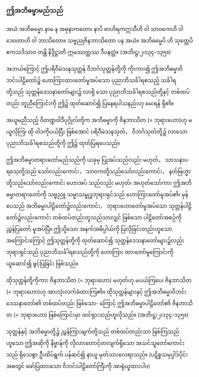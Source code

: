 ### ဤအဘိဓမ္မာမည်သည်

အယံ အဘိဓမ္မော နာမ န အဓုနာကတော၊ နာပိ ဗာဟိရကဣသီဟိ ဝါ သာ၀ကေဟိ ဝါ ဒေ၀တာဟိ ဝါ
ဘာသိတော။ သဗ္ဗညုဇိနဘာသိတော ပန အယံ။ အဘိဓမ္မေပိ ဟိ သုတ္တေပိ ဧကသဒိသာ၀ တန္တိ နိဒ္ဒိဋ္ဌာတိ
ဣမဿတ္ထဿ ဒီပနတ္ထံ။ (အဘိ၊ဋ္ဌ၊၂၊၁၃၄-၁၃၅။)

အဘယ်ကြောင့် ဤပရိဝီမံသနသုတ္တန် ဝိဘင်္ဂသုတ္တန်တို့ကို ကိုးကား၍ ဤအဘိဓမ္မာဝိဘင်းပါဠိတော်၌
ဟောကြားထားတော်မူအပ်သော ပုညာဘိသင်္ခါရစသည့် သင်္ခါရတို့သည် သုတ္တန်ဒေသနာတော်များ၌ လာရှိ
သော ပုညာဘိသင်္ခါရစသည်တို့နှင့် တစ်ထပ်တည်း တူညီကြောင်းကို ဤ၌ ထုတ်ဆောင်၍ ပြနေရပါသနည်းဟု
မေးရန် ရှိ၏။

အယူမညီသည့် ဝိတဏ္ဍဝါဒီပုဂ္ဂိုလ်တို့က အဘိဓမ္မာကို ဇိနဘာသိတ (= ဘုရားဟော)ဟု မယူလိုကြ၊ ထို
ဝါဒကိုပယ်ပြီး ဖြစ်အောင် ပရိဝီမံသနသုတ်， ဝိဘင်္ဂသုတ်တို့၌ လာသော ပုညာဘိသင်္ခါရစသည်တို့ကို ဤ၌
ထုတ်ပြရပေသည်။

ဤအဘိဓမ္မာတရားတော်မည်သည်ကို ယခုမှ ပြုအပ်သည်လည်း မဟုတ်， သာသနာပရသေ့တို့သည်
သော်လည်းကောင်း， သာ၀ကတို့သည်သော်လည်းကောင်း， နတ်ဗြဟ္မာတို့သည်သော်လည်းကောင်း ဟောအပ်
သည်လည်း မဟုတ်၊ အဟုတ်သော်ကား ဤအဘိဓမ္မာတရားတော်ကို သဗ္ဗညူ သမ္မာသမ္ဗုဒ္ဓဘုရားရှင်သည်
ဟောကြားတော်မူအပ်၏၊ မှန်ပေသည် အဘိဓမ္မာပါဠိတော်၌လည်းကောင်း， ဘုရားဟောတော်မူအပ်သော
သုတ္တန်ပါဠိတော်၌လည်းကောင်း တစ်ထပ်တည်းတူသည်သာလျှင် ဖြစ်သော ပါဠိတော်အစဉ်ကို ညွှန်ပြတော်
မူအပ်ပြီ။ ဤသို့သော အနက်အဓိပ္ပါယ်ကို ပြလိုခြင်းတည်းဟူသော အကြောင်းကြောင့် ဤသုတ္တန်တို့ကို
ထုတ်ဆောင်၍ သုတ္တန်ဒေသနာတော်များ၌လည်း ဘုရားရှင်သည် ပုညာဘိသင်္ခါရစသည်တို့ကို ဟောကြား
ထားတော်မူကြောင်းကို ယူဆောင်၍ ဖွင့်ပြခြင်း ဖြစ်သည်။

ထိုသုတ္တန်တို့ကိုကား ဇိနဘာသိတ (= ဘုရားဟော) မဟုတ်ဟု မပယ်ကြပေ၊ ဇိနဘာသိတ (= ဘုရားဟော)ဟု
အားလုံးလက်ခံထားကြ၏။ ထိုသုတ္တန်များနှင့် ဤအဘိဓမ္မာဝိဘင်း ဒေသနာတော်၏ တစ်ထပ်တည်း ဖြစ်သော-
ကြောင့် ဤအဘိဓမ္မာပါဠိတော်၏ ဇိနဘာသိတ (= ဘုရားဟော) ဖြစ်ကြောင်းမှာ ထင်ရှားသည်ဟူလိုသည်။
<r>(အဘိ၊ဋ္ဌ၊၂၊၁၃၄-၁၃၅။)</r>

သုတ္တန်နှင့် အဘိဓမ္မာတို့၌ ညွှန်ကြားချက်တို့သည် တစ်ထပ်တည်းသာ ဖြစ်ကြသည်ဟူသော ဤအဆိုကို
နိဗ္ဗာန်ကို လိုလားတောင့်တလျက်ရှိသော အသင်သူတော်ကောင်းသည် ရိုသေစွာ ဦးထိပ်ရွက် ပန်ဆင်၍ နာယူ
မှတ်သားလေရာသည်။ (ပဋိစ္စသမုပ္ပါဒ်ပိုင်းအစတွင် ဖော်ပြထားသော ဝိဘင်းပါဠိတော်ကြီးကို အာရုံယူထားပါ၊၊)
